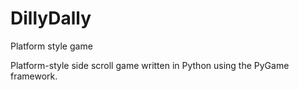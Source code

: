 # DillyDally
Platform style game 

Platform-style side scroll game written in Python using the PyGame framework.
